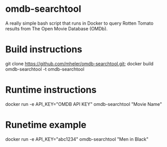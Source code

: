 # omdb-searchtool
A really simple bash script that runs in Docker to query Rotten Tomato results from The Open Movie Database (OMDb).

# Build instructions
git clone https://github.com/mheler/omdb-searchtool.git; docker build omdb-searchtool -t omdb-searchtool

# Runtime instructions
docker run -e API_KEY="OMDB API KEY" omdb-searchtool "Movie Name"

# Runetime example
docker run -e API_KEY="abc1234" omdb-searchtool "Men in Black"
